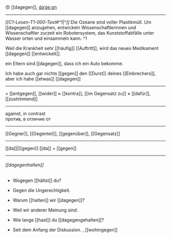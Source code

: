 😠 [[dagegen]], [daˈɡeːɡn̩](https://youglish.com/pronounce/dagegen/german)

---
*[[C1-Lesen-T1-000-Text#^1|^]]* Die Ozeane sind voller Plastikmüll. Um [[dagegen]] anzugehen, entwickeln Wissenschaftlerinnen und Wissenschaftler zurzeit ein Robotersystem, das Kunststoffabfälle unter Wasser orten und einsammeln kann. ^1


Weil die Krankheit sehr [[häufig]] [[Auftritt]], wird das neues Medikament [[dagegen]] [[entwickelt]]. 

ein Eltern sind [[dagegen]], dass ich ein Auto bekomme.

Ich habe auch gar nichts [[gegen]] den [[Durst]] deines [[Einbrechers]], aber ich habe [[etwas]] [[dagegen]]

---
= [[entgegen]], [[wider]]
≈ [[kontra]], [[im Gegensatz zu]]
≠ [[dafür]], [[zustimmend]]

---
against, in contrast  
против, в отличие от

---
[[Gegner]], [[Gegenteil]], [[gegenüber]], [[Gegensatz]]

---
[[da]]|[[gegen]]
[[da]] + [[gegen]]


---
###### [[dagegenhalten]]
- Wogegen [[hältst]] du?
- Gegen die Ungerechtigkeit.

- Warum [[halten]] wir [[dagegen]]?
- Weil wir anderer Meinung sind.

- Wie lange [[hast]] du [[dagegengehalten]]?
- Seit dem Anfang der Diskussion.
, [[wohingegen]]